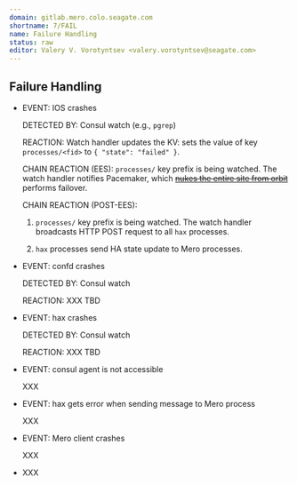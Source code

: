 ```yaml
---
domain: gitlab.mero.colo.seagate.com
shortname: 7/FAIL
name: Failure Handling
status: raw
editor: Valery V. Vorotyntsev <valery.vorotyntsev@seagate.com>
---
```


## Failure Handling

* EVENT: IOS crashes

  DETECTED BY: Consul watch (e.g., `pgrep`)

  REACTION: Watch handler updates the KV: sets the value of key
  `processes/<fid>` to `{ "state": "failed" }`.

  CHAIN REACTION (EES): `processes/` key prefix is being watched.
  The watch handler notifies Pacemaker, which
  [~~nukes the entire site from orbit~~](https://www.youtube.com/watch?v=aCbfMkh940Q)
  performs failover.

  CHAIN REACTION (POST-EES):

  1. `processes/` key prefix is being watched.  The watch handler
     broadcasts HTTP POST request to all `hax` processes.

  1. `hax` processes send HA state update to Mero processes.

* EVENT: confd crashes

  DETECTED BY: Consul watch

  REACTION: XXX TBD

* EVENT: hax crashes

  DETECTED BY: Consul watch

  REACTION: XXX TBD

* EVENT: consul agent is not accessible

  XXX

* EVENT: hax gets error when sending message to Mero process

  XXX

* EVENT: Mero client crashes

  XXX

* XXX
